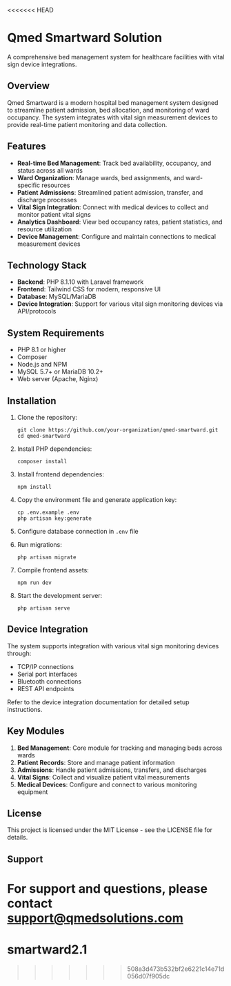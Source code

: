 <<<<<<< HEAD
# Qmed Smartward Solution

A comprehensive bed management system for healthcare facilities with vital sign device integrations.

## Overview

Qmed Smartward is a modern hospital bed management system designed to streamline patient admission, bed allocation, and monitoring of ward occupancy. The system integrates with vital sign measurement devices to provide real-time patient monitoring and data collection.

## Features

- **Real-time Bed Management**: Track bed availability, occupancy, and status across all wards
- **Ward Organization**: Manage wards, bed assignments, and ward-specific resources
- **Patient Admissions**: Streamlined patient admission, transfer, and discharge processes
- **Vital Sign Integration**: Connect with medical devices to collect and monitor patient vital signs
- **Analytics Dashboard**: View bed occupancy rates, patient statistics, and resource utilization
- **Device Management**: Configure and maintain connections to medical measurement devices

## Technology Stack

- **Backend**: PHP 8.1.10 with Laravel framework
- **Frontend**: Tailwind CSS for modern, responsive UI
- **Database**: MySQL/MariaDB
- **Device Integration**: Support for various vital sign monitoring devices via API/protocols

## System Requirements

- PHP 8.1 or higher
- Composer
- Node.js and NPM
- MySQL 5.7+ or MariaDB 10.2+
- Web server (Apache, Nginx)

## Installation

1. Clone the repository:
   ```
   git clone https://github.com/your-organization/qmed-smartward.git
   cd qmed-smartward
   ```

2. Install PHP dependencies:
   ```
   composer install
   ```

3. Install frontend dependencies:
   ```
   npm install
   ```

4. Copy the environment file and generate application key:
   ```
   cp .env.example .env
   php artisan key:generate
   ```

5. Configure database connection in `.env` file

6. Run migrations:
   ```
   php artisan migrate
   ```

7. Compile frontend assets:
   ```
   npm run dev
   ```

8. Start the development server:
   ```
   php artisan serve
   ```

## Device Integration

The system supports integration with various vital sign monitoring devices through:

- TCP/IP connections
- Serial port interfaces
- Bluetooth connections
- REST API endpoints

Refer to the device integration documentation for detailed setup instructions.

## Key Modules

1. **Bed Management**: Core module for tracking and managing beds across wards
2. **Patient Records**: Store and manage patient information
3. **Admissions**: Handle patient admissions, transfers, and discharges
4. **Vital Signs**: Collect and visualize patient vital measurements
5. **Medical Devices**: Configure and connect to various monitoring equipment

## License

This project is licensed under the MIT License - see the LICENSE file for details.

## Support

For support and questions, please contact support@qmedsolutions.com
=======
# smartward2.1
>>>>>>> 508a3d473b532bf2e6221c14e71d056d07f905dc
